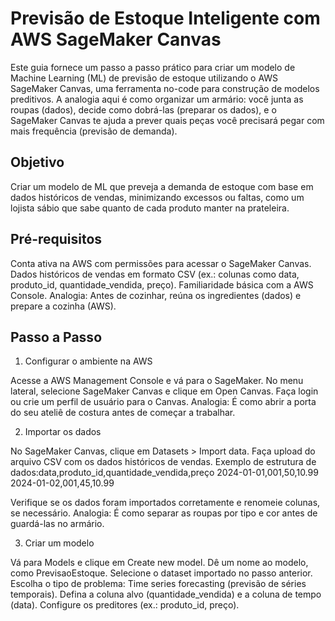 # Previsão de Estoque Inteligente com AWS SageMaker Canvas
Este guia fornece um passo a passo prático para criar um modelo de Machine Learning (ML) de previsão de estoque utilizando o AWS SageMaker Canvas, uma ferramenta no-code para construção de modelos preditivos. A analogia aqui é como organizar um armário: você junta as roupas (dados), decide como dobrá-las (preparar os dados), e o SageMaker Canvas te ajuda a prever quais peças você precisará pegar com mais frequência (previsão de demanda).

## Objetivo

Criar um modelo de ML que preveja a demanda de estoque com base em dados históricos de vendas, minimizando excessos ou faltas, como um lojista sábio que sabe quanto de cada produto manter na prateleira.

## Pré-requisitos

Conta ativa na AWS com permissões para acessar o SageMaker Canvas.
Dados históricos de vendas em formato CSV (ex.: colunas como data, produto_id, quantidade_vendida, preço).
Familiaridade básica com a AWS Console.
Analogia: Antes de cozinhar, reúna os ingredientes (dados) e prepare a cozinha (AWS).

## Passo a Passo

1. Configurar o ambiente na AWS

Acesse a AWS Management Console e vá para o SageMaker.
No menu lateral, selecione SageMaker Canvas e clique em Open Canvas.
Faça login ou crie um perfil de usuário para o Canvas.
Analogia: É como abrir a porta do seu ateliê de costura antes de começar a trabalhar.

2. Importar os dados

No SageMaker Canvas, clique em Datasets > Import data.
Faça upload do arquivo CSV com os dados históricos de vendas.
Exemplo de estrutura de dados:data,produto_id,quantidade_vendida,preço
2024-01-01,001,50,10.99
2024-01-02,001,45,10.99


Verifique se os dados foram importados corretamente e renomeie colunas, se necessário.
Analogia: É como separar as roupas por tipo e cor antes de guardá-las no armário.

3. Criar um modelo

Vá para Models e clique em Create new model.
Dê um nome ao modelo, como PrevisaoEstoque.
Selecione o dataset importado no passo anterior.
Escolha o tipo de problema: Time series forecasting (previsão de séries temporais).
Defina a coluna alvo (quantidade_vendida) e a coluna de tempo (data).
Configure os preditores (ex.: produto_id, preço).

